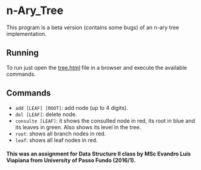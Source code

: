 # n-Ary_Tree
This program is a beta version (contains some bugs) of an n-ary tree implementation.

## Running

To run just open the [tree.html](tree.html) file in a browser and execute the available commands.

## Commands

- ```add [LEAF] [ROOT]```: add node (up to 4 digits).
- ```del [LEAF]```: delete node.
- ```consulte [LEAF]```: it shows the consulted node in red, its root in blue and its leaves in green. Also shows its level in the tree.
- ```root```: shows all branch nodes in red.
- ```leaf```: shows all leaf nodes in red.

#### This was an assignment for Data Structure II class by MSc Evandro Luís Viapiana from University of Passo Fundo (2016/1).

